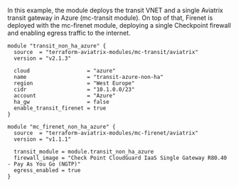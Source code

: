 In this example, the module deploys the transit VNET and a single Aviatrix transit gateway in Azure (mc-transit module).
On top of that, Firenet is deployed with the mc-firenet module, deploying a single Checkpoint firewall and enabling egress traffic to the internet.

```
module "transit_non_ha_azure" {
  source  = "terraform-aviatrix-modules/mc-transit/aviatrix"
  version = "v2.1.3"

  cloud                  = "azure"
  name                   = "transit-azure-non-ha"
  region                 = "West Europe"
  cidr                   = "10.1.0.0/23"
  account                = "Azure"
  ha_gw                  = false
  enable_transit_firenet = true
}

module "mc_firenet_non_ha_azure" {
  source  = "terraform-aviatrix-modules/mc-firenet/aviatrix"
  version = "v1.1.1"

  transit_module = module.transit_non_ha_azure
  firewall_image = "Check Point CloudGuard IaaS Single Gateway R80.40 - Pay As You Go (NGTP)"
  egress_enabled = true
}
```